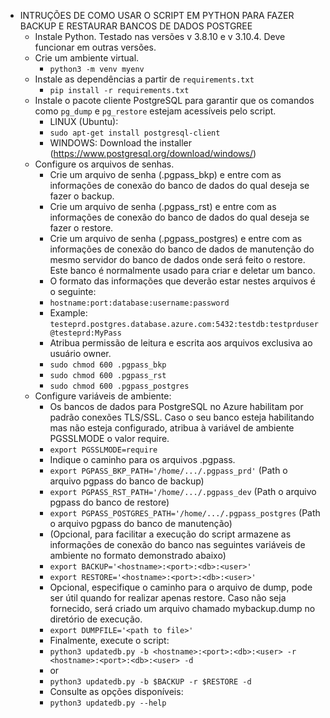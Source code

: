 - INTRUÇÕES DE COMO USAR O SCRIPT EM PYTHON PARA FAZER BACKUP E RESTAURAR BANCOS DE DADOS POSTGREE
    - Instale Python. Testado nas versões v 3.8.10 e v 3.10.4. Deve funcionar em outras versões.
    - Crie um ambiente virtual.
        - `python3 -m venv myenv`
    - Instale as dependências a partir de `requirements.txt`
        - `pip install -r requirements.txt`
    - Instale o pacote cliente PostgreSQL para garantir que os comandos como `pg_dump` e `pg_restore` estejam acessíveis pelo script.
        - LINUX (Ubuntu): 
        - `sudo apt-get install postgresql-client`
        - WINDOWS: Download the installer (https://www.postgresql.org/download/windows/)
    - Configure os arquivos de senhas.
        - Crie um arquivo de senha (.pgpass_bkp) e entre com as informações de conexão do banco de dados do qual deseja se fazer o backup.
        - Crie um arquivo de senha (.pgpass_rst) e entre com as informações de conexão do banco de dados do qual deseja se fazer o restore.
        - Crie um arquivo de senha (.pgpass_postgres) e entre com as informações de conexão do banco de dados de manutenção do mesmo servidor do banco de dados onde será feito o restore. Este banco é normalmente usado para criar e deletar um banco.
        - O formato das informações que deverão estar nestes arquivos é o seguinte:
        - `hostname:port:database:username:password`
        - Example: `testeprd.postgres.database.azure.com:5432:testdb:testprduser@testeprd:MyPass`
        - Atribua permissão de leitura e escrita aos arquivos exclusiva ao usuário owner.
        - `sudo chmod 600 .pgpass_bkp`
        - `sudo chmod 600 .pgpass_rst`
        - `sudo chmod 600 .pgpass_postgres`
    - Configure variáveis de ambiente:
        - Os bancos de dados para PostgreSQL no Azure habilitam por padrão conexões TLS/SSL. Caso o seu banco 
            esteja habilitando mas não esteja configurado, atribua à variável de ambiente PGSSLMODE o valor require.  
        - `export PGSSLMODE=require`
        - Indique o caminho para os arquivos .pgpass.
        - `export PGPASS_BKP_PATH='/home/.../.pgpass_prd'` (Path o arquivo pgpass do banco de backup)
        - `export PGPASS_RST_PATH='/home/.../.pgpass_dev` (Path o arquivo pgpass do banco de restore)
        - `export PGPASS_POSTGRES_PATH='/home/.../.pgpass_postgres` (Path o arquivo pgpass do banco de manutenção)
        - (Opcional, para facilitar a execução do script armazene as informações de conexão do banco nas seguintes variáveis de ambiente no formato demonstrado abaixo)
        - `export BACKUP='<hostname>:<port>:<db>:<user>'`
        - `export RESTORE='<hostname>:<port>:<db>:<user>'`
        - Opcional, especifique o caminho para o arquivo de dump, pode ser útil quando for realizar apenas restore. Caso não seja fornecido, será criado um arquivo chamado mybackup.dump no diretório de execução.
        - `export DUMPFILE='<path to file>'`
        - Finalmente, execute o script:
        - `python3 updatedb.py -b <hostname>:<port>:<db>:<user> -r <hostname>:<port>:<db>:<user> -d`
        - or
        - `python3 updatedb.py -b $BACKUP -r $RESTORE -d`
        - Consulte as opções disponíveis:
        - `python3 updatedb.py --help`

